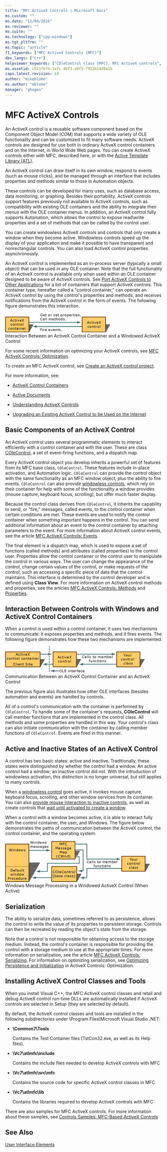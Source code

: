 ```yaml
---
title: "MFC ActiveX Controls | Microsoft Docs"
ms.custom: ""
ms.date: "11/04/2016"
ms.reviewer: ""
ms.suite: ""
ms.technology: ["cpp-windows"]
ms.tgt_pltfrm: ""
ms.topic: "article"
f1_keywords: ["MFC ActiveX Controls (MFC)"]
dev_langs: ["C++"]
helpviewer_keywords: ["COleControl class [MFC], MFC ActiveX controls", "ActiveX controls [MFC], MFC", "containers [MFC], MFC ActiveX controls", "MFC ActiveX controls [MFC], serializing", "MFC ActiveX controls [MFC], containers", "serialization [MFC], MFC ActiveX controls", "dispatch maps [MFC], for MFC ActiveX controls", "MFC ActiveX controls [MFC], active/inactive state", "events [MFC], ActiveX controls", "MFC ActiveX controls [MFC]"]
ms.assetid: c911fb74-3afc-4bf3-a0f5-7922b14d9a1b
caps.latest.revision: 14
author: "mikeblome"
ms.author: "mblome"
manager: "ghogen"
---
```

# MFC ActiveX Controls
An ActiveX control is a reusable software component based on the Component Object Model (COM) that supports a wide variety of OLE functionality and can be customized to fit many software needs. ActiveX controls are designed for use both in ordinary ActiveX control containers and on the Internet, in World Wide Web pages. You can create ActiveX controls either with MFC, described here, or with the [Active Template Library (ATL)](../atl/active-template-library-atl-concepts.md).  
  
 An ActiveX control can draw itself in its own window, respond to events (such as mouse clicks), and be managed through an interface that includes properties and methods similar to those in Automation objects.  
  
 These controls can be developed for many uses, such as database access, data monitoring, or graphing. Besides their portability, ActiveX controls support features previously not available to ActiveX controls, such as compatibility with existing OLE containers and the ability to integrate their menus with the OLE container menus. In addition, an ActiveX control fully supports Automation, which allows the control to expose read\write properties and a set of methods that can be called by the control user.  
  
 You can create windowless ActiveX controls and controls that only create a window when they become active. Windowless controls speed up the display of your application and make it possible to have transparent and nonrectangular controls. You can also load ActiveX control properties asynchronously.  
  
 An ActiveX control is implemented as an in-process server (typically a small object) that can be used in any OLE container. Note that the full functionality of an ActiveX control is available only when used within an OLE container designed to be aware of ActiveX controls. See [Port ActiveX Controls to Other Applications](../mfc/containers-for-activex-controls.md) for a list of containers that support ActiveX controls. This container type, hereafter called a "control container," can operate an ActiveX control by using the control's properties and methods, and receives notifications from the ActiveX control in the form of events. The following figure demonstrates this interaction.  
  
 ![Interplay of ActiveX control container and control](../mfc/media/vc37221.gif "vc37221")  
Interaction Between an ActiveX Control Container and a Windowed ActiveX Control  
  
 For some recent information on optimizing your ActiveX controls, see [MFC ActiveX Controls: Optimization](../mfc/mfc-activex-controls-optimization.md).  
  
 To create an MFC ActiveX control, see [Create an ActiveX control project](../mfc/reference/mfc-activex-control-wizard.md).  
  
 For more information, see:  
  
-   [ActiveX Control Containers](../mfc/activex-control-containers.md)  
  
-   [Active Documents](../mfc/active-documents.md)  
  
-   [Understanding ActiveX Controls](http://msdn.microsoft.com/library/windows/desktop/ms693753)  
  
-   [Upgrading an Existing ActiveX Control to be Used on the Internet](../mfc/upgrading-an-existing-activex-control.md)  
  
##  <a name="_core_basic_components_of_an_activex_control"></a> Basic Components of an ActiveX Control  
 An ActiveX control uses several programmatic elements to interact efficiently with a control container and with the user. These are class [COleControl](../mfc/reference/colecontrol-class.md), a set of event-firing functions, and a dispatch map.  
  
 Every ActiveX control object you develop inherits a powerful set of features from its MFC base class, `COleControl`. These features include in-place activation, and Automation logic. `COleControl` can provide the control object with the same functionality as an MFC window object, plus the ability to fire events. `COleControl` can also provide [windowless controls](../mfc/providing-windowless-activation.md), which rely on their container for help with some of the functionality a window provides (mouse capture, keyboard focus, scrolling), but offer much faster display.  
  
 Because the control class derives from `COleControl`, it inherits the capability to send, or "fire," messages, called events, to the control container when certain conditions are met. These events are used to notify the control container when something important happens in the control. You can send additional information about an event to the control container by attaching parameters to the event. For more information about ActiveX control events, see the article [MFC ActiveX Controls: Events](../mfc/mfc-activex-controls-events.md).  
  
 The final element is a dispatch map, which is used to expose a set of functions (called methods) and attributes (called properties) to the control user. Properties allow the control container or the control user to manipulate the control in various ways. The user can change the appearance of the control, change certain values of the control, or make requests of the control, such as accessing a specific piece of data that the control maintains. This interface is determined by the control developer and is defined using **Class View**. For more information on ActiveX control methods and properties, see the articles [MFC ActiveX Controls: Methods](../mfc/mfc-activex-controls-methods.md) and [Properties](../mfc/mfc-activex-controls-properties.md).  
  
##  <a name="_core_interaction_between_controls_with_windows_and_activex_control_containers"></a> Interaction Between Controls with Windows and ActiveX Control Containers  
 When a control is used within a control container, it uses two mechanisms to communicate: it exposes properties and methods, and it fires events. The following figure demonstrates how these two mechanisms are implemented.  
  
 ![ActiveX control communicates with its container](../mfc/media/vc37222.gif "vc37222")  
Communication Between an ActiveX Control Container and an ActiveX Control  
  
 The previous figure also illustrates how other OLE interfaces (besides automation and events) are handled by controls.  
  
 All of a control's communication with the container is performed by `COleControl`. To handle some of the container's requests, **COleControl** will call member functions that are implemented in the control class. All methods and some properties are handled in this way. Your control's class can also initiate communication with the container by calling member functions of `COleControl`. Events are fired in this manner.  
  
##  <a name="_core_active_and_inactive_states_of_an_activex_control"></a> Active and Inactive States of an ActiveX Control  
 A control has two basic states: active and inactive. Traditionally, these states were distinguished by whether the control had a window. An active control had a window; an inactive control did not. With the introduction of windowless activation, this distinction is no longer universal, but still applies to many controls.  
  
 When a [windowless control](../mfc/providing-windowless-activation.md) goes active, it invokes mouse capture, keyboard focus, scrolling, and other window services from its container. You can also [provide mouse interaction to inactive controls](../mfc/providing-mouse-interaction-while-inactive.md), as well as create controls that [wait until activated to create a window](../mfc/turning-off-the-activate-when-visible-option.md).  
  
 When a control with a window becomes active, it is able to interact fully with the control container, the user, and Windows. The figure below demonstrates the paths of communication between the ActiveX control, the control container, and the operating system.  
  
 ![Msg processing in active windowed ActiveX control](../mfc/media/vc37223.gif "vc37223")  
Windows Message Processing in a Windowed ActiveX Control (When Active)  
  
##  <a name="_core_serializing_activex_elements"></a> Serialization  
 The ability to serialize data, sometimes referred to as persistence, allows the control to write the value of its properties to persistent storage. Controls can then be recreated by reading the object's state from the storage.  
  
 Note that a control is not responsible for obtaining access to the storage medium. Instead, the control's container is responsible for providing the control with a storage medium to use at the appropriate times. For more information on serialization, see the article [MFC ActiveX Controls: Serializing](../mfc/mfc-activex-controls-serializing.md). For information on optimizing serialization, see [Optimizing Persistence and Initialization](../mfc/optimizing-persistence-and-initialization.md) in ActiveX Controls: Optimization.  
  
##  <a name="_core_installing_activex_control_classes_and_tools"></a> Installing ActiveX Control Classes and Tools  
 When you install Visual C++, the MFC ActiveX control classes and retail and debug ActiveX control run-time DLLs are automatically installed if ActiveX controls are selected in Setup (they are selected by default).  
  
 By default, the ActiveX control classes and tools are installed in the following subdirectories under \Program Files\Microsoft Visual Studio .NET:  
  
-   **\Common7\Tools**  
  
     Contains the Test Container files (TstCon32.exe, as well as its Help files).  
  
-   **\Vc7\atlmfc\include**  
  
     Contains the include files needed to develop ActiveX controls with MFC  
  
-   **\Vc7\atlmfc\src\mfc**  
  
     Contains the source code for specific ActiveX control classes in MFC  
  
-   **\Vc7\atlmfc\lib**  
  
     Contains the libraries required to develop ActiveX controls with MFC  
  
 There are also samples for MFC ActiveX controls. For more information about these samples, see [Controls Samples: MFC-Based ActiveX Controls](../visual-cpp-samples.md)  
  
## See Also  
 [User Interface Elements](../mfc/user-interface-elements-mfc.md)
